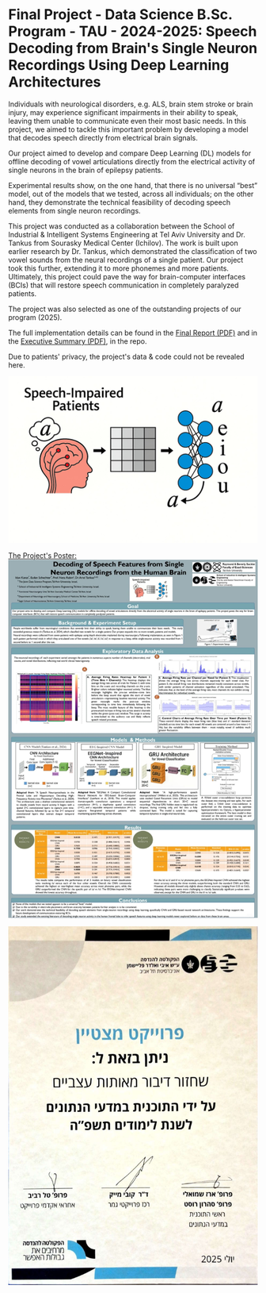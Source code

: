 # Final Project - Data Science B.Sc. Program - TAU - 2024-2025: Speech Decoding from Brain's Single Neuron Recordings Using Deep Learning Architectures
Individuals with neurological disorders, e.g. ALS, brain stem stroke or brain injury, may experience
significant impairments in their ability to speak, leaving them unable to communicate even their
most basic needs. In this project, we aimed to tackle this important problem by developing a model
that decodes speech directly from electrical brain signals.

Our project aimed to develop and compare Deep Learning (DL) models for offline decoding of
vowel articulations directly from the electrical activity of single neurons in the brain of epilepsy
patients.

Experimental results show, on the one hand, that there is no universal “best” model, out of the
models that we tested, across all individuals; on the other hand, they demonstrate the technical
feasibility of decoding speech elements from single neuron recordings.

This project was conducted as a collaboration between the School of Industrial & Intelligent
Systems Engineering at Tel Aviv University and Dr. Tankus from Sourasky Medical Center
(Ichilov). The work is built upon earlier research by Dr. Tankus, which demonstrated the
classification of two vowel sounds from the neural recordings of a single patient. Our project took
this further, extending it to more phonemes and more patients. Ultimately, this project could pave
the way for brain-computer interfaces (BCIs) that will restore speech communication in completely
paralyzed patients.

The project was also selected as one of the outstanding projects of our program (2025).

The full implementation details can be found in the [Final Report (PDF)](https://github.com/IdanKanat/FinalProject--DL-Speech-Decoding/blob/92c73394e4d703d0200a5b41a86ebf47b0a8c02c/Final%20Project%20Report%20%20-%20Speech%20Decoding%20(Using%20DL)%20from%20Single%20Neuron%20Recordings%20-%20Eadan%20Schechter%20%26%20Idan%20Kanat%20-%2014.7.2025.pdf) and in the [Executive Summary (PDF)](https://github.com/IdanKanat/FinalProject--DL-Speech-Decoding/blob/bc8d634ef9b51c5e9de8fe3989901c70704087ab/Final%20Project%20-%20Executive%20Summary%20%20-%20Speech%20Decoding%20(Using%20DL)%20from%20Single%20Neuron%20Recordings%20-%20Eadan%20Schechter%20%26%20Idan%20Kanat%20-%2014.7.2025.pdf), in the repo. 

Due to patients' privacy, the project's data & code could not be revealed here.

![_](https://github.com/IdanKanat/FinalProject--DL-Speech-Decoding/blob/38c7d2c83ac8ec7dd08cdbb2a92315f66634b4e3/Final%20Project%20-%20Speech%20Recognition%20(using%20DL)%20from%20Single%20Neuron%20Recordings%20-%20Theme%20Pic%20FINAL.jpeg)

[The Project's Poster:](https://github.com/IdanKanat/FinalProject--DL-Speech-Decoding/blob/da7d3c12b259bc41cdf22774527806c73ed0c415/Final%20Project%20-%20Final%20Poster%20-%2012.6.2025.pdf)
![_](https://github.com/IdanKanat/FinalProject--DL-Speech-Decoding/blob/5f74ecbc1c060adda31f2cae82721e0fd22702f1/Final%20Project%20-%20Final%20Poster%20(IMAGE)%20-%2012.6.2025.jpeg)

![_](https://github.com/IdanKanat/FinalProject--DL-Speech-Decoding/blob/216729a692fcef4068dc2478994b9f62c11c1e47/FInalProject_DS_Award_2025.jpeg)

